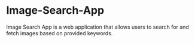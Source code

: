 # Image-Search-App
Image Search App is a web application that allows users to search for and fetch images based on provided keywords.

